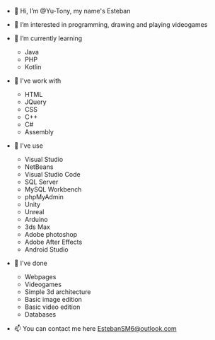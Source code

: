 - 👋 Hi, I’m @Yu-Tony, my name's Esteban

- 👀 I’m interested in programming, drawing and playing videogames

- 🌱 I’m currently learning
  - Java
  - PHP
  - Kotlin
  
- 💞️ I've work with 
  - HTML
  - JQuery
  - CSS
  - C++
  - C#
  - Assembly
  
- 🌹 I've use
  - Visual Studio
  - NetBeans
  - Visual Studio Code
  - SQL Server
  - MySQL Workbench
  - phpMyAdmin
  - Unity
  - Unreal
  - Arduino
  - 3ds Max
  - Adobe photoshop
  - Adobe After Effects
  - Android Studio
  
- 🎉 I've done
  - Webpages
  - Videogames
  - Simple 3d architecture
  - Basic image edition
  - Basic video edition
  - Databases

- 📫 You can contact me here EstebanSM6@outlook.com

<!---
Yu-Tony/Yu-Tony is a ✨ special ✨ repository because its `README.md` (this file) appears on your GitHub profile.
You can click the Preview link to take a look at your changes.
--->
